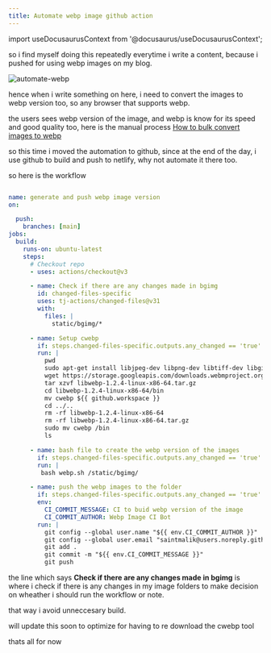 ```yaml
---
title: Automate webp image github action
---
```

import useDocusaurusContext from '@docusaurus/useDocusaurusContext';

so i find myself doing this repeatedly everytime i write a content, because i pushed for using webp images on my blog.

<picture>
  <source type="image/webp" srcset={`${useDocusaurusContext().siteConfig.customFields.imgurl}/bgimg/automate-webp.webp`} alt="automate-webp"/>
  <source type="image/jpeg" srcset={`${useDocusaurusContext().siteConfig.customFields.imgurl}/bgimg/automate-webp.jpg`} alt="automate-webp"/>
  <img src={`${useDocusaurusContext().siteConfig.customFields.imgurl}/bgimg/automate-webp.jpg`} alt="automate-webp"/>
</picture>


hence when i write something on here, i need to convert the images to webp version too, so any browser that supports webp.

the users sees webp version of the image, and webp is know for its speed and good quality too, here is the manual process <a href="/docs/converting-images-to-webp/" target="_blank">How to bulk convert images to webp</a>

so this time i moved the automation to github, since at the end of the day, i use github to build and push to netlify, why not automate it there too.

so here is the workflow

```yaml title=".github/workflows/deploy-on-push.yml"

name: generate and push webp image version
on:

  push:
    branches: [main]
jobs:
  build:
    runs-on: ubuntu-latest
    steps:
      # Checkout repo
      - uses: actions/checkout@v3

      - name: Check if there are any changes made in bgimg
        id: changed-files-specific
        uses: tj-actions/changed-files@v31
        with:
          files: |
            static/bgimg/*

      - name: Setup cwebp
        if: steps.changed-files-specific.outputs.any_changed == 'true'
        run: |
          pwd
          sudo apt-get install libjpeg-dev libpng-dev libtiff-dev libgif-dev
          wget https://storage.googleapis.com/downloads.webmproject.org/releases/webp/libwebp-1.2.4-linux-x86-64.tar.gz
          tar xzvf libwebp-1.2.4-linux-x86-64.tar.gz
          cd libwebp-1.2.4-linux-x86-64/bin
          mv cwebp ${{ github.workspace }}
          cd ../..
          rm -rf libwebp-1.2.4-linux-x86-64
          rm -rf libwebp-1.2.4-linux-x86-64.tar.gz
          sudo mv cwebp /bin
          ls

      - name: bash file to create the webp version of the images
        if: steps.changed-files-specific.outputs.any_changed == 'true'
        run: |
         bash webp.sh /static/bgimg/

      - name: push the webp images to the folder
        if: steps.changed-files-specific.outputs.any_changed == 'true'
        env:
          CI_COMMIT_MESSAGE: CI to buid webp version of the image
          CI_COMMIT_AUTHOR: Webp Image CI Bot
        run: |
          git config --global user.name "${{ env.CI_COMMIT_AUTHOR }}"
          git config --global user.email "saintmalik@users.noreply.github.com"
          git add .
          git commit -m "${{ env.CI_COMMIT_MESSAGE }}"
          git push
```

the line which says **Check if there are any changes made in bgimg** is where i check if there is any changes in my image folders to make decision on wheather i should run the workflow or note.

that way i avoid unneccesary build.

will update this soon to optimize for having to re download the cwebp tool

thats all for now